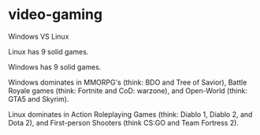 # video-gaming
Windows VS Linux

Linux has 9 solid games.

Windows has 9 solid games.

Windows dominates in MMORPG's (think: BDO and Tree of Savior), Battle Royale games
(think: Fortnite and CoD: warzone), and Open-World (think: GTA5 and Skyrim).

Linux dominates in Action Roleplaying Games (think: Diablo 1, Diablo 2, and Dota 2),
and First-person Shooters (think CS:GO and Team Fortress 2).
